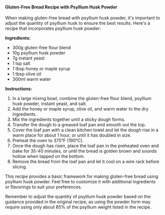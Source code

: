 #### **Gluten-Free Bread Recipe with Psyllium Husk Powder**

When making gluten-free bread with psyllium husk powder, it's important to adjust the quantity of psyllium husk to ensure the best results. Here's a recipe that incorporates psyllium husk powder:

**Ingredients:**
- 300g gluten-free flour blend
- 10g psyllium husk powder
- 7g instant yeast
- 1 tsp salt
- 1 tbsp honey or maple syrup
- 1 tbsp olive oil
- 300ml warm water

**Instructions:**
1. In a large mixing bowl, combine the gluten-free flour blend, psyllium husk powder, instant yeast, and salt.
2. Add the honey or maple syrup, olive oil, and warm water to the dry ingredients.
3. Mix the ingredients together until a sticky dough forms.
4. Transfer the dough to a greased loaf pan and smooth out the top.
5. Cover the loaf pan with a clean kitchen towel and let the dough rise in a warm place for about 1 hour, or until it has doubled in size.
6. Preheat the oven to 375°F (190°C).
7. Once the dough has risen, place the loaf pan in the preheated oven and bake for 35-40 minutes, or until the bread is golden brown and sounds hollow when tapped on the bottom.
8. Remove the bread from the loaf pan and let it cool on a wire rack before slicing.

This recipe provides a basic framework for making gluten-free bread using psyllium husk powder. Feel free to customize it with additional ingredients or flavorings to suit your preferences.

Remember to adjust the quantity of psyllium husk powder based on the guidance provided in the original recipe, as using the powder form may require using only about 85% of the psyllium weight listed in the recipe.